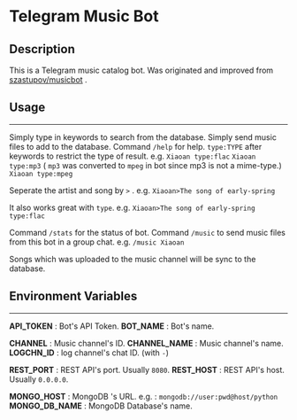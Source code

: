 # Telegram Music Bot

## Description

This is a Telegram music catalog bot.
Was originated and  improved from [szastupov/musicbot](//github.com/szastupov/musicbot) .


## Usage
----------
Simply type in keywords to search from the database.
Simply send music files to add to the database.
Command  `/help`  for help.
`type:TYPE` after keywords to restrict the type of result.
e.g.
```Xiaoan type:flac```
```Xiaoan type:mp3``` ( `mp3` was converted to `mpeg` in bot since mp3 is not a mime-type.) 
```Xiaoan type:mpeg```

Seperate the artist and song by `>` .
e.g.
```Xiaoan>The song of early-spring```

It also works great with `type`.
e.g.
```Xiaoan>The song of early-spring type:flac```

Command  `/stats`  for the status of bot.
Command `/music`  to send music files from this bot in a group chat.
e.g.
```/music Xiaoan```

Songs which was uploaded to the music channel will be sync to the database.


## Environment Variables
----------
**API_TOKEN** : Bot's API Token.
**BOT_NAME** : Bot's name.

**CHANNEL** : Music channel's ID.
**CHANNEL_NAME** : Music channel's name.
**LOGCHN_ID** : log channel's chat ID. (with `-`)

**REST_PORT** : REST API's port. Usually `8080`.
**REST_HOST** : REST API's host. Usually `0.0.0.0`.

**MONGO_HOST** : MongoDB 's URL.
e.g. :  `mongodb://user:pwd@host/python`
**MONGO_DB_NAME** : MongoDB Database's name.
